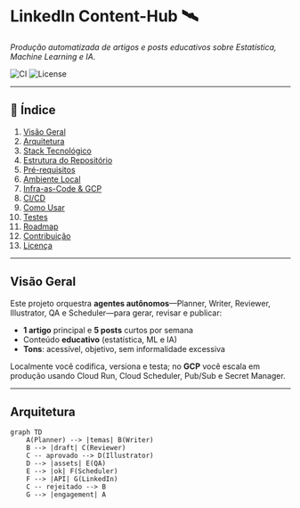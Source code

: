 # LinkedIn Content-Hub 🛰️  
*Produção automatizada de artigos e posts educativos sobre Estatística, Machine Learning e IA.*

![CI](https://img.shields.io/github/actions/workflow/status/SEU_USUARIO/NOME_DO_REPO/main.yml?branch=main)
![License](https://img.shields.io/github/license/SEU_USUARIO/NOME_DO_REPO)

---

## 📑 Índice
1. [Visão Geral](#visão-geral)  
2. [Arquitetura](#arquitetura)  
3. [Stack Tecnológico](#stack-tecnológico)  
4. [Estrutura do Repositório](#estrutura-do-repositório)  
5. [Pré-requisitos](#pré-requisitos)  
6. [Ambiente Local](#ambiente-local)  
7. [Infra-as-Code & GCP](#infra-as-code--gcp)  
8. [CI/CD](#cicd)  
9. [Como Usar](#como-usar)  
10. [Testes](#testes)  
11. [Roadmap](#roadmap)  
12. [Contribuição](#contribuição)  
13. [Licença](#licença)

---

## Visão Geral
Este projeto orquestra **agentes autônomos**—Planner, Writer, Reviewer, Illustrator, QA e Scheduler—para gerar, revisar e publicar:

* **1 artigo** principal e **5 posts** curtos por semana  
* Conteúdo **educativo** (estatística, ML e IA)  
* **Tons**: acessível, objetivo, sem informalidade excessiva  

Localmente você codifica, versiona e testa; no **GCP** você escala em produção usando Cloud Run, Cloud Scheduler, Pub/Sub e Secret Manager.

---

## Arquitetura
```mermaid
graph TD
    A(Planner) --> |temas| B(Writer)
    B --> |draft| C(Reviewer)
    C -- aprovado --> D(Illustrator)
    D --> |assets| E(QA)
    E --> |ok| F(Scheduler)
    F --> |API| G(LinkedIn)
    C -- rejeitado --> B
    G --> |engagement| A
